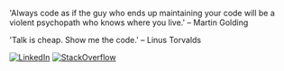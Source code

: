 'Always code as if the guy who ends up maintaining your code will be a violent psychopath who knows where you live.' – Martin Golding

'Talk is cheap. Show me the code.' – Linus Torvalds

[![LinkedIn](https://img.shields.io/badge/LinkedIn-jeprubio-636363?style=for-the-badge&logo=linkedin&logoColor=white&labelColor=0077B5)](https://es.linkedin.com/in/jeprubio) [![StackOverflow](https://img.shields.io/badge/Stack_Overflow-jeprubio-636363?style=for-the-badge&logo=stackoverflow&logoColor=white&labelColor=F16720)](https://stackoverflow.com/users/1540854/jeprubio)
